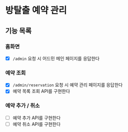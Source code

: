 # 방탈출 예약 관리

## 기능 목록
### 홈화면
- [x] `/admin` 요청 시 어드민 메인 페이지를 응답한다

### 예약 조회
- [x] `/admin/reservation` 요청 시 예약 관리 페이지를 응답한다
- [x] 예약 목록 조회 API를 구현한다

### 예약 추가 / 취소
- [ ] 예약 추가 API를 구현한다
- [ ] 예약 취소 API를 구현한다
